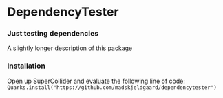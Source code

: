 # DependencyTester

### Just testing dependencies

A slightly longer description of this package

### Installation

Open up SuperCollider and evaluate the following line of code:
`Quarks.install("https://github.com/madskjeldgaard/dependencytester")`

